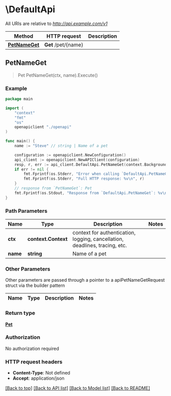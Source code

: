 # \DefaultApi

All URIs are relative to *http://api.example.com/v1*

Method | HTTP request | Description
------------- | ------------- | -------------
[**PetNameGet**](DefaultApi.md#PetNameGet) | **Get** /pet/{name} | 



## PetNameGet

> Pet PetNameGet(ctx, name).Execute()



### Example

```go
package main

import (
    "context"
    "fmt"
    "os"
    openapiclient "./openapi"
)

func main() {
    name := "Steve" // string | Name of a pet

    configuration := openapiclient.NewConfiguration()
    api_client := openapiclient.NewAPIClient(configuration)
    resp, r, err := api_client.DefaultApi.PetNameGet(context.Background(), name).Execute()
    if err != nil {
        fmt.Fprintf(os.Stderr, "Error when calling `DefaultApi.PetNameGet``: %v\n", err)
        fmt.Fprintf(os.Stderr, "Full HTTP response: %v\n", r)
    }
    // response from `PetNameGet`: Pet
    fmt.Fprintf(os.Stdout, "Response from `DefaultApi.PetNameGet`: %v\n", resp)
}
```

### Path Parameters


Name | Type | Description  | Notes
------------- | ------------- | ------------- | -------------
**ctx** | **context.Context** | context for authentication, logging, cancellation, deadlines, tracing, etc.
**name** | **string** | Name of a pet | 

### Other Parameters

Other parameters are passed through a pointer to a apiPetNameGetRequest struct via the builder pattern


Name | Type | Description  | Notes
------------- | ------------- | ------------- | -------------


### Return type

[**Pet**](Pet.md)

### Authorization

No authorization required

### HTTP request headers

- **Content-Type**: Not defined
- **Accept**: application/json

[[Back to top]](#) [[Back to API list]](../README.md#documentation-for-api-endpoints)
[[Back to Model list]](../README.md#documentation-for-models)
[[Back to README]](../README.md)

